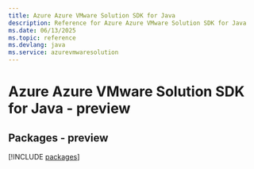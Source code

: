 ```yaml
---
title: Azure Azure VMware Solution SDK for Java
description: Reference for Azure Azure VMware Solution SDK for Java
ms.date: 06/13/2025
ms.topic: reference
ms.devlang: java
ms.service: azurevmwaresolution
---
```

# Azure Azure VMware Solution SDK for Java - preview
## Packages - preview
[!INCLUDE [packages](azure-vmware-solution-index.md)]